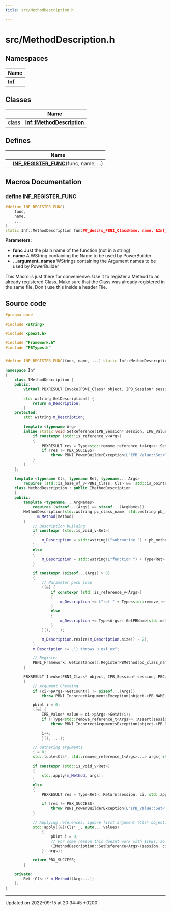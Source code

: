 ```yaml
---
title: src/MethodDescription.h

---
```


# src/MethodDescription.h



## Namespaces

| Name           |
| -------------- |
| **[Inf](/docs/doxygen/Namespaces/namespaceInf.md)**  |

## Classes

|                | Name           |
| -------------- | -------------- |
| class | **[Inf::IMethodDescription](/docs/doxygen/Classes/classInf_1_1IMethodDescription.md)**  |

## Defines

|                | Name           |
| -------------- | -------------- |
|  | **[INF_REGISTER_FUNC](/docs/doxygen/Files/MethodDescription_8h.md#define-inf-register-func)**(func, name, ...)  |




## Macros Documentation

### define INF_REGISTER_FUNC

```cpp
#define INF_REGISTER_FUNC(
    func,
    name,
    ...
)
static Inf::MethodDescription func##_desc(s_PBNI_ClassName, name, &Inf_PBNI_Class::func  __VA_OPT__(,) __VA_ARGS__)
```


**Parameters**: 

  * **func** Just the plain name of the function (not in a string) 
  * **name** A WString containing the Name to be used by PowerBuilder 
  * **...argument_names** WStrings containing the Argument names to be used by PowerBuilder 


This Macro is just there for convenienve. Use it to register a Method to an already registered Class. Make sure that the Class was already registered in the same file. Don't use this inside a header File.


## Source code

```cpp
#pragma once

#include <string>

#include <pbext.h>

#include "Framework.h"
#include "PBTypes.h"


#define INF_REGISTER_FUNC(func, name, ...) static Inf::MethodDescription func##_desc(s_PBNI_ClassName, name, &Inf_PBNI_Class::func  __VA_OPT__(,) __VA_ARGS__)

namespace Inf
{
    class IMethodDescription {
    public:
        virtual PBXRESULT Invoke(PBNI_Class* object, IPB_Session* session, PBCallInfo* ci) = 0;

        std::wstring GetDescription() {
            return m_Description;
        }
    protected:
        std::wstring m_Description;

        template <typename Arg>
        inline static void SetReference(IPB_Session* session, IPB_Value* value, const Arg& arg) {
            if constexpr (std::is_reference_v<Arg>)
            {
                PBXRESULT res = Type<std::remove_reference_t<Arg>>::SetValue(session, value, arg);
                if (res != PBX_SUCCESS)
                    throw PBNI_PowerBuilderException(L"IPB_Value::Set<Type> for " + Type<std::remove_reference_t<Arg>>::GetPBName(L""), res);
            }
        }
    };

    template <typename Cls, typename Ret, typename... Args>
        requires (std::is_base_of_v<PBNI_Class, Cls> && !std::is_pointer_v<Ret> && !std::is_reference_v<Ret> && (!std::is_pointer_v<Args> && ...))
    class MethodDescription : public IMethodDescription
    {
    public:
        template <typename... ArgNames>
            requires (sizeof...(Args) == sizeof...(ArgNames))
        MethodDescription(std::wstring pc_class_name, std::wstring pb_method_name, Ret (Cls::* method)(Args...), ArgNames... arg_names)
            : m_Method(method)
        {
            // Description building
            if constexpr (std::is_void_v<Ret>)
            {
                m_Description = std::wstring(L"subroutine ") + pb_method_name + L"(";
            }
            else
            {
                m_Description = std::wstring(L"function ") + Type<Ret>::GetPBName(L"") + L" " + pb_method_name + L"(";
            }

            if constexpr (sizeof...(Args) > 0)
            {
                // Parameter pack loop
                ([&] {
                    if constexpr (std::is_reference_v<Args>)
                    {
                        m_Description += L"ref " + Type<std::remove_reference_t<Args>>::GetPBName(std::wstring(L" ") + arg_names) + L", ";
                    }
                    else
                    {
                        m_Description += Type<Args>::GetPBName(std::wstring(L" ") + arg_names) + L", ";
                    }
                }(), ...);

                m_Description.resize(m_Description.size() - 2);
            }
            m_Description += L") throws u_exf_ex";

            // Register
            PBNI_Framework::GetInstance().RegisterPBMethod(pc_class_name, this);
        }

        PBXRESULT Invoke(PBNI_Class* object, IPB_Session* session, PBCallInfo* ci) override
        {
            // Argument Checking
            if (ci->pArgs->GetCount() != sizeof...(Args))
                throw PBNI_IncorrectArgumentsException(object->PB_NAME, m_Description);

            pbint i = 0;
            ([&] {
                IPB_Value* value = ci->pArgs->GetAt(i);
                if (!Type<std::remove_reference_t<Args>>::Assert(session, value) || std::is_reference_v<Args> != (value->IsByRef() != 0))
                    throw PBNI_IncorrectArgumentsException(object->PB_NAME, m_Description, i);
            
                i++;
                }(), ...);

            // Gathering arguments
            i = 0;
            std::tuple<Cls*, std::remove_reference_t<Args>...> args{ static_cast<Cls*>(object), Type<std::remove_reference_t<Args>>::FromArgument(session, ci->pArgs->GetAt(i++), false)... };

            if constexpr (std::is_void_v<Ret>)
            {
                std::apply(m_Method, args);
            }
            else
            {
                PBXRESULT res = Type<Ret>::Return(session, ci, std::apply(m_Method, args));

                if (res != PBX_SUCCESS)
                    throw PBNI_PowerBuilderException(L"IPB_Value::Set<Type> for " + Type<Ret>::GetPBName(L""), res);
            }

            // Applying references, ignore first argument (Cls* object);
            std::apply([&](Cls* _, auto... values)
                {
                    pbint i = 0;
                    // For some reason this doesnt work with IIFEs, so we use function instead
                    (IMethodDescription::SetReference<Args>(session, ci->pArgs->GetAt(i++), values), ...);
                }, args);

            return PBX_SUCCESS;
        }

    private:
        Ret (Cls::* m_Method)(Args...);
    };
}
```


-------------------------------

Updated on 2022-09-15 at 20:34:45 +0200
